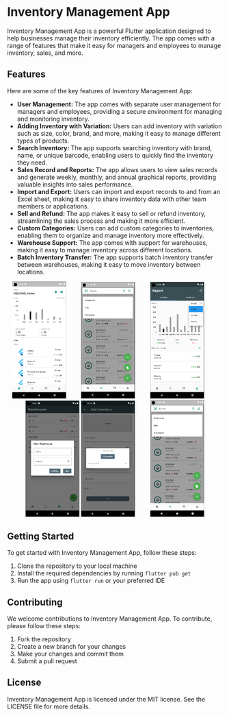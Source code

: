 # Inventory Management App

Inventory Management App is a powerful Flutter application designed to help businesses manage their
inventory efficiently. The app comes with a range of features that make it easy for managers and
employees to manage inventory, sales, and more.

## Features

Here are some of the key features of Inventory Management App:

- **User Management:** The app comes with separate user management for managers and employees,
  providing a secure environment for managing and monitoring inventory.
- **Adding Inventory with Variation:** Users can add inventory with variation such as size, color,
  brand, and more, making it easy to manage different types of products.
- **Search Inventory:** The app supports searching inventory with brand, name, or unique barcode,
  enabling users to quickly find the inventory they need.
- **Sales Record and Reports:** The app allows users to view sales records and generate weekly,
  monthly, and annual graphical reports, providing valuable insights into sales performance.
- **Import and Export:** Users can import and export records to and from an Excel sheet, making it
  easy to share inventory data with other team members or applications.
- **Sell and Refund:** The app makes it easy to sell or refund inventory, streamlining the sales
  process and making it more efficient.
- **Custom Categories:** Users can add custom categories to inventories, enabling them to organize
  and manage inventory more effectively.
- **Warehouse Support:** The app comes with support for warehouses, making it easy to manage
  inventory across different locations.
- **Batch Inventory Transfer:** The app supports batch inventory transfer between warehouses, making
  it easy to move inventory between locations.

<p align="center">
  <img alt="Light" src="./assets/screenshots/home.png" width="25%">
&nbsp; &nbsp; &nbsp; &nbsp;
  <img alt="Dark" src="./assets/screenshots/search.png" width="25%">
&nbsp; &nbsp; &nbsp; &nbsp;
  <img alt="Dark" src="./assets/screenshots/report.png" width="25%">
&nbsp; &nbsp; &nbsp; &nbsp;
  <img alt="Dark" src="./assets/screenshots/warehouse.png" width="25%">

 <img alt="Dark" src="./assets/screenshots/add.png" width="25%">
&nbsp; &nbsp; &nbsp; &nbsp;
  <img alt="Dark" src="./assets/screenshots/filter.png" width="25%">
</p>

## Getting Started

To get started with Inventory Management App, follow these steps:

1. Clone the repository to your local machine
2. Install the required dependencies by running `flutter pub get`
3. Run the app using `flutter run` or your preferred IDE

## Contributing

We welcome contributions to Inventory Management App. To contribute, please follow these steps:

1. Fork the repository
2. Create a new branch for your changes
3. Make your changes and commit them
4. Submit a pull request

## License

Inventory Management App is licensed under the MIT license. See the LICENSE file for more details.
